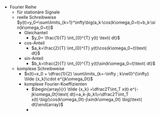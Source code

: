 - Fourier Reihe
	- für stationäre Signale
	- reelle Schreibweise
		 $y(t)=y_0+\sum\limits_{k=1}^\infty\big(a_k·\cos(k\omega_0~t)+b_k·\sin(k\omega_0~t))$ 
		 - Gleichanteil
			 - $y_0= \frac{1}{T} \int_{0}^{T} y(t) \text{ dt}$ 
		 - cos-Anteil
			- $a_k=\frac{2}{T} \int_{0}^{T} y(t)\cos(k\omega_0~t)\text{ dt}$ 
		- sin-Anteil
			- $b_k=\frac{2}{T} \int_{0}^{T} y(t)\sin(k\omega_0~t)\text{ dt}$ 
	- komplexe Schreibweise
		- $x(t)=x_0 + \dfrac{1}{2} \sum\limits_{k=-\infty ; k\ne0}^{\infty} \tilde {x_k}\cdot e^{jk\omega_0t}$ 
		- komplexe Fourier-Koeffizienten
			- $\begin{array}{r} \tilde {x_k} =\dfrac2T\int_T x(t)·e^{-jk\omega_0t}\text{ dt}=a_k-jb_k\\=\dfrac2T\int_T x(t)·\big(\cos(k\omega_0t)-j\sin(k\omega_0t) \big)\text{ dt}\end{array}$
			- 